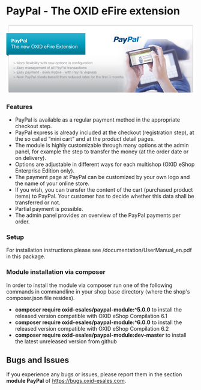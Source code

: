 PayPal - The OXID eFire extension
======

![OXID eFire extension paypal](paypal_banner.jpg)

### Features

* PayPal is available as a regular payment method in the appropriate checkout step.
* PayPal express is already included at the checkout (registration step), at the so called “mini cart” and at the product detail pages.
* The module is highly customizable through many options at the admin panel, for example the step to transfer the money (at the order date or on delivery).
* Options are adjustable in different ways for each multishop (OXID eShop Enterprise Edition only).
* The payment page at PayPal can be customized by your own logo and the name of your online store.
* If you wish, you can transfer the content of the cart (purchased product items) to PayPal. Your customer has to decide whether this data shall be transferred or not.
* Partial payment is possible.
* The admin panel provides an overview of the PayPal payments per order.


### Setup

For installation instructions please see /documentation/UserManual_en.pdf in this package.


### Module installation via composer

In order to install the module via composer run one of the following commands in commandline in your shop base directory 
(where the shop's composer.json file resides).
* **composer require oxid-esales/paypal-module:^5.0.0** to install the released version compatible with OXID eShop Compilation 6.1
* **composer require oxid-esales/paypal-module:^6.0.0** to install the released version compatible with OXID eShop Compilation 6.2
* **composer require oxid-esales/paypal-module:dev-master** to install the latest unreleased version from github

## Bugs and Issues

If you experience any bugs or issues, please report them in the section **module PayPal** of https://bugs.oxid-esales.com.
